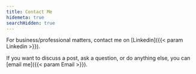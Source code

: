```yaml
---
title: Contact Me
hidemeta: true
searchHidden: true
---
```


For business/professional matters, contact me on [Linkedin]({{< param Linkedin >}}).

If you want to discuss a post, ask a question, or do anything else, you can [email me]({{< param Email >}}).